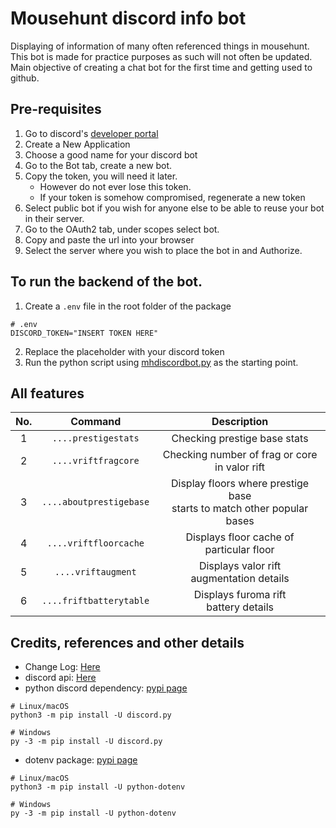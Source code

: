 # Mousehunt discord info bot
Displaying of information of many often referenced things in mousehunt.<br/>
This bot is made for practice purposes as such will not often be updated.<br/>
Main objective of creating a chat bot for the first time and getting used to github.

## Pre-requisites
1. Go to discord's [developer portal](https://discordapp.com/developers/applications)
2. Create a New Application
3. Choose a good name for your discord bot
4. Go to the Bot tab, create a new bot.
5. Copy the token, you will need it later.
    - However do not ever lose this token.
    - If your token is somehow compromised, regenerate a new token
6. Select public bot if you wish for anyone else to be able to reuse your bot in their server.
7. Go to the OAuth2 tab, under scopes select bot.
8. Copy and paste the url into your browser
9. Select the server where you wish to place the bot in and Authorize.

## To run the backend of the bot.
1. Create a `.env` file in the root folder of the package
```
# .env
DISCORD_TOKEN="INSERT TOKEN HERE"
```
2. Replace the placeholder with your discord token
3. Run the python script using [mhdiscordbot.py](./mhdiscordbot.py) as the starting point.

## All features
| No. | Command | Description |
|:---:|:-----------------------:|:-------------------------------------------------------------------------:|
| 1 | `....prestigestats` | Checking prestige base stats |
| 2 | `....vriftfragcore` | Checking number of frag or core<br>in valor rift |
| 3 | `....aboutprestigebase` | Display floors where prestige base<br>starts to match other popular bases |
| 4 | `....vriftfloorcache` | Displays floor cache of<br>particular floor |
| 5 | `....vriftaugment` | Displays valor rift<br>augmentation details |
| 6 | `....friftbatterytable` | Displays furoma rift<br>battery details |

## Credits, references and other details
- Change Log: [Here](./changelog.md)
- discord api: [Here](https://discordpy.readthedocs.io/en/latest/api.html)
- python discord dependency: [pypi page](https://pypi.org/project/discord.py/)
```
# Linux/macOS
python3 -m pip install -U discord.py

# Windows
py -3 -m pip install -U discord.py
```
- dotenv package: [pypi page](https://pypi.org/project/python-dotenv/)
```
# Linux/macOS
python3 -m pip install -U python-dotenv

# Windows
py -3 -m pip install -U python-dotenv
```